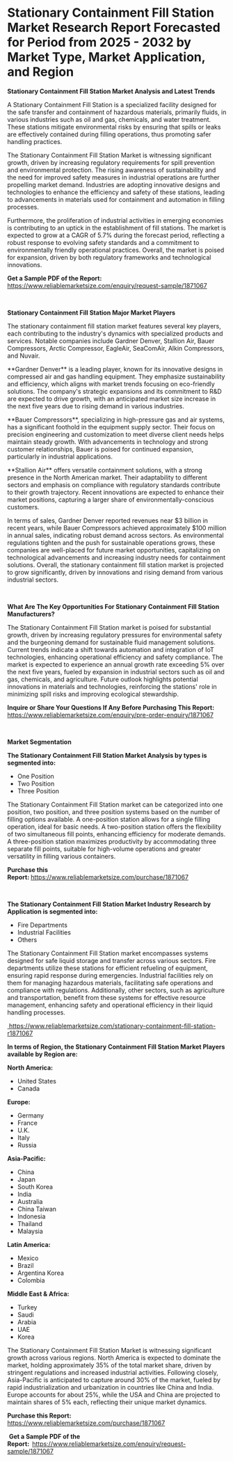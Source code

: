 <p><h1>Stationary Containment Fill Station Market Research Report Forecasted for Period from 2025 -  2032 by Market Type, Market Application, and Region</h1></p><p><strong>Stationary Containment Fill Station Market Analysis and Latest Trends</strong></p>
<p><p>A Stationary Containment Fill Station is a specialized facility designed for the safe transfer and containment of hazardous materials, primarily fluids, in various industries such as oil and gas, chemicals, and water treatment. These stations mitigate environmental risks by ensuring that spills or leaks are effectively contained during filling operations, thus promoting safer handling practices.</p><p>The Stationary Containment Fill Station Market is witnessing significant growth, driven by increasing regulatory requirements for spill prevention and environmental protection. The rising awareness of sustainability and the need for improved safety measures in industrial operations are further propelling market demand. Industries are adopting innovative designs and technologies to enhance the efficiency and safety of these stations, leading to advancements in materials used for containment and automation in filling processes.</p><p>Furthermore, the proliferation of industrial activities in emerging economies is contributing to an uptick in the establishment of fill stations. The market is expected to grow at a CAGR of 5.7% during the forecast period, reflecting a robust response to evolving safety standards and a commitment to environmentally friendly operational practices. Overall, the market is poised for expansion, driven by both regulatory frameworks and technological innovations.</p></p>
<p><strong>Get a Sample PDF of the Report:&nbsp;</strong> <a href="https://www.reliablemarketsize.com/enquiry/request-sample/1871067?utm_campaign=2769&utm_medium=2&utm_source=Github&utm_content=ia&utm_term=12042025&utm_id=stationary-containment-fill-station">https://www.reliablemarketsize.com/enquiry/request-sample/1871067</a></p>
<p>&nbsp;</p>
<p><strong>Stationary Containment Fill Station Major Market Players</strong></p>
<p><p>The stationary containment fill station market features several key players, each contributing to the industry's dynamics with specialized products and services. Notable companies include Gardner Denver, Stallion Air, Bauer Compressors, Arctic Compressor, EagleAir, SeaComAir, Alkin Compressors, and Nuvair.</p><p>**Gardner Denver** is a leading player, known for its innovative designs in compressed air and gas handling equipment. They emphasize sustainability and efficiency, which aligns with market trends focusing on eco-friendly solutions. The company's strategic expansions and its commitment to R&D are expected to drive growth, with an anticipated market size increase in the next five years due to rising demand in various industries.</p><p>**Bauer Compressors**, specializing in high-pressure gas and air systems, has a significant foothold in the equipment supply sector. Their focus on precision engineering and customization to meet diverse client needs helps maintain steady growth. With advancements in technology and strong customer relationships, Bauer is poised for continued expansion, particularly in industrial applications.</p><p>**Stallion Air** offers versatile containment solutions, with a strong presence in the North American market. Their adaptability to different sectors and emphasis on compliance with regulatory standards contribute to their growth trajectory. Recent innovations are expected to enhance their market positions, capturing a larger share of environmentally-conscious customers.</p><p>In terms of sales, Gardner Denver reported revenues near $3 billion in recent years, while Bauer Compressors achieved approximately $100 million in annual sales, indicating robust demand across sectors. As environmental regulations tighten and the push for sustainable operations grows, these companies are well-placed for future market opportunities, capitalizing on technological advancements and increasing industry needs for containment solutions. Overall, the stationary containment fill station market is projected to grow significantly, driven by innovations and rising demand from various industrial sectors.</p></p>
<p>&nbsp;</p>
<p><strong>What Are The Key Opportunities For Stationary Containment Fill Station Manufacturers?</strong></p>
<p><p>The Stationary Containment Fill Station market is poised for substantial growth, driven by increasing regulatory pressures for environmental safety and the burgeoning demand for sustainable fluid management solutions. Current trends indicate a shift towards automation and integration of IoT technologies, enhancing operational efficiency and safety compliance. The market is expected to experience an annual growth rate exceeding 5% over the next five years, fueled by expansion in industrial sectors such as oil and gas, chemicals, and agriculture. Future outlook highlights potential innovations in materials and technologies, reinforcing the stations' role in minimizing spill risks and improving ecological stewardship.</p></p>
<p><strong>Inquire or Share Your Questions If Any Before Purchasing This Report:</strong> <a href="https://www.reliablemarketsize.com/enquiry/pre-order-enquiry/1871067?utm_campaign=2769&utm_medium=2&utm_source=Github&utm_content=ia&utm_term=12042025&utm_id=stationary-containment-fill-station">https://www.reliablemarketsize.com/enquiry/pre-order-enquiry/1871067</a></p>
<p>&nbsp;</p>
<p><strong>Market Segmentation</strong></p>
<p><strong>The Stationary Containment Fill Station Market Analysis by types is segmented into:</strong></p>
<p><ul><li>One Position</li><li>Two Position</li><li>Three Position</li></ul></p>
<p><p>The Stationary Containment Fill Station market can be categorized into one position, two position, and three position systems based on the number of filling options available. A one-position station allows for a single filling operation, ideal for basic needs. A two-position station offers the flexibility of two simultaneous fill points, enhancing efficiency for moderate demands. A three-position station maximizes productivity by accommodating three separate fill points, suitable for high-volume operations and greater versatility in filling various containers.</p></p>
<p><strong>Purchase this Report:&nbsp;</strong><a href="https://www.reliablemarketsize.com/purchase/1871067?utm_campaign=2769&utm_medium=2&utm_source=Github&utm_content=ia&utm_term=12042025&utm_id=stationary-containment-fill-station">https://www.reliablemarketsize.com/purchase/1871067</a></p>
<p>&nbsp;</p>
<p><strong>The Stationary Containment Fill Station Market Industry Research by Application is segmented into:</strong></p>
<p><ul><li>Fire Departments</li><li>Industrial Facilities</li><li>Others</li></ul></p>
<p><p>The Stationary Containment Fill Station market encompasses systems designed for safe liquid storage and transfer across various sectors. Fire departments utilize these stations for efficient refueling of equipment, ensuring rapid response during emergencies. Industrial facilities rely on them for managing hazardous materials, facilitating safe operations and compliance with regulations. Additionally, other sectors, such as agriculture and transportation, benefit from these systems for effective resource management, enhancing safety and operational efficiency in their liquid handling processes.</p></p>
<p><a href="https://www.reliablemarketsize.com/stationary-containment-fill-station-r1871067?utm_campaign=2769&utm_medium=2&utm_source=Github&utm_content=ia&utm_term=12042025&utm_id=stationary-containment-fill-station">&nbsp;https://www.reliablemarketsize.com/stationary-containment-fill-station-r1871067</a></p>
<p><strong>In terms of Region, the Stationary Containment Fill Station Market Players available by Region are:</strong></p>
<p>
    <p> <strong> North America: </strong>
        <ul>
            <li>United States</li>
            <li>Canada</li>
        </ul>
        </p> 
    <p> <strong> Europe: </strong>
        <ul>
            <li>Germany</li>
            <li>France</li>
            <li>U.K.</li>
            <li>Italy</li>
            <li>Russia</li>
        </ul>
        </p> 
    <p> <strong> Asia-Pacific: </strong>
        <ul>
            <li>China</li>
            <li>Japan</li>
            <li>South Korea</li>
            <li>India</li>
            <li>Australia</li>
            <li>China Taiwan</li>
            <li>Indonesia</li>
            <li>Thailand</li>
            <li>Malaysia</li>
        </ul>
        </p> 
    <p> <strong> Latin America: </strong>
        <ul>
            <li>Mexico</li>
            <li>Brazil</li>
            <li>Argentina Korea</li>
            <li>Colombia</li>
        </ul>
        </p> 
    <p> <strong> Middle East & Africa: </strong>
        <ul>
            <li>Turkey</li>
            <li>Saudi</li>
            <li>Arabia</li>
            <li>UAE</li>
            <li>Korea</li>
        </ul>
    </p>
    </p>
<p><p>The Stationary Containment Fill Station Market is witnessing significant growth across various regions. North America is expected to dominate the market, holding approximately 35% of the total market share, driven by stringent regulations and increased industrial activities. Following closely, Asia-Pacific is anticipated to capture around 30% of the market, fueled by rapid industrialization and urbanization in countries like China and India. Europe accounts for about 25%, while the USA and China are projected to maintain shares of 5% each, reflecting their unique market dynamics.</p></p>
<p><strong>Purchase this Report: </strong><a href="https://www.reliablemarketsize.com/purchase/1871067?utm_campaign=2769&utm_medium=2&utm_source=Github&utm_content=ia&utm_term=12042025&utm_id=stationary-containment-fill-station">https://www.reliablemarketsize.com/purchase/1871067</a></p>
<p>&nbsp;<strong>Get a Sample PDF of the Report:&nbsp;&nbsp;</strong><a href="https://www.reliablemarketsize.com/enquiry/request-sample/1871067?utm_campaign=2769&utm_medium=2&utm_source=Github&utm_content=ia&utm_term=12042025&utm_id=stationary-containment-fill-station">https://www.reliablemarketsize.com/enquiry/request-sample/1871067</a></p>
<p><strong></strong></p>
<p><p></p><p></p><p></p></p>